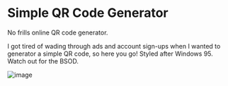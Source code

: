 # Simple QR Code Generator
No frills online QR code generator.

I got tired of wading through ads and account sign-ups when I wanted to generator a simple QR code, so here you go! Styled after Windows 95. Watch out for the BSOD.

![image](https://github.com/user-attachments/assets/97166704-e61c-4337-8d11-765727f8d273)

